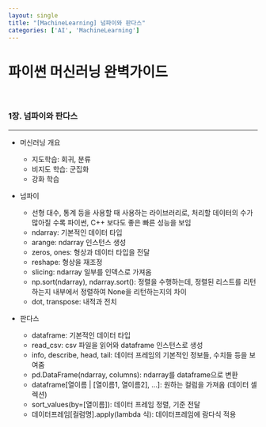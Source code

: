 ```yaml
---
layout: single
title: "[MachineLearning] 넘파이와 판다스"
categories: ['AI', 'MachineLearning']
---
```




# 파이썬 머신러닝 완벽가이드

<br>

### 1장. 넘파이와 판다스

---

* 머신러닝 개요
    * 지도학습: 회귀, 분류
    * 비지도 학습: 군집화
    * 강화 학습

* 넘파이
    * 선형 대수, 통계 등을 사용할 때 사용하는 라이브러리로, 처리할 데이터의 수가 많아질 수록 파이썬, C++ 보다도 좋은 빠른 성능을 보임
    * ndarray: 기본적인 데이터 타입
    * arange: ndarray 인스턴스 생성
    * zeros, ones: 형상과 데이터 타입을 전달
    * reshape: 형상을 재조정
    * slicing: ndarray 일부를 인덱스로 가져옴
    * np.sort(ndarray), ndarray.sort(): 정렬을 수행하는데, 정렬된 리스트를 리턴하는지 내부에서 정렬하여 None을 리턴하는지의 차이
    * dot, transpose: 내적과 전치
* 판다스
    * dataframe: 기본적인 데이터 타입
    * read_csv: csv 파일을 읽어와 dataframe 인스턴스로 생성
    * info, describe, head, tail: 데이터 프레임의 기본적인 정보들, 수치들 등을 보여줌
    * pd.DataFrame(ndarray, columns): ndarray를 dataframe으로 변환
    * dataframe[열이름 | [열이름1, 열이름2], ...]: 원하는 컬럼을 가져옴 (데이터 셀렉션)
    * sort_values(by=[열이름]): 데이터 프레임 정렬, 기준 전달
    * 데이터프레임[컬럼명].apply(lambda 식): 데이터프레임에 람다식 적용
